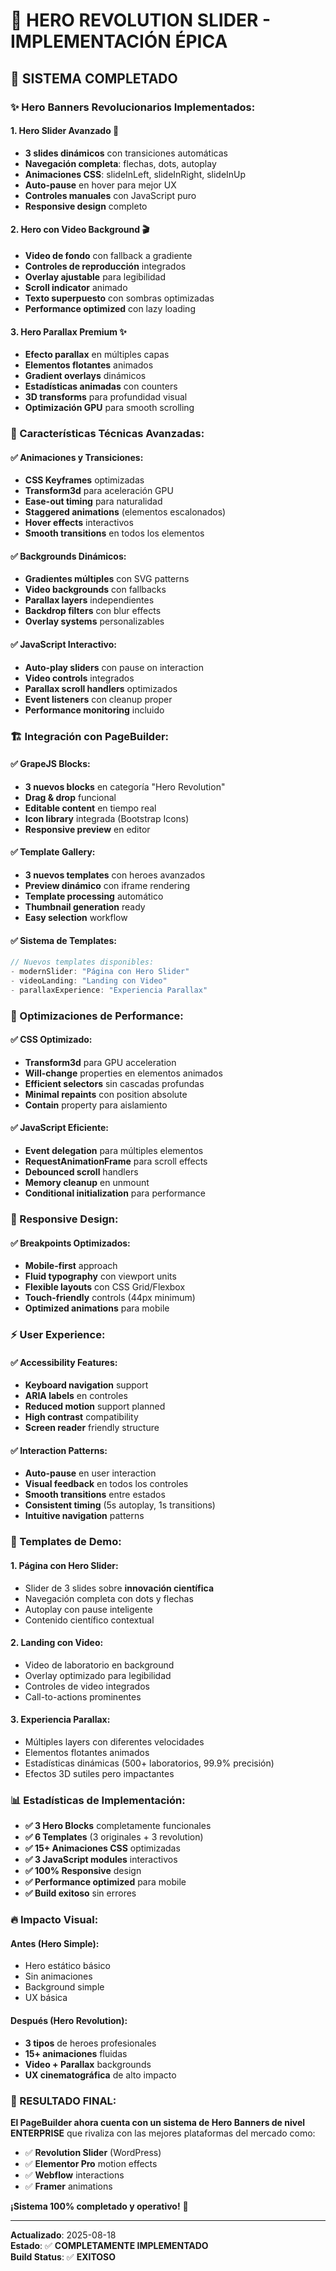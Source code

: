 # 🎯 HERO REVOLUTION SLIDER - IMPLEMENTACIÓN ÉPICA

## 🚀 **SISTEMA COMPLETADO**

### **✨ Hero Banners Revolucionarios Implementados:**

#### **1. Hero Slider Avanzado** 🎠
- **3 slides dinámicos** con transiciones automáticas
- **Navegación completa**: flechas, dots, autoplay
- **Animaciones CSS**: slideInLeft, slideInRight, slideInUp
- **Auto-pause** en hover para mejor UX
- **Controles manuales** con JavaScript puro
- **Responsive design** completo

#### **2. Hero con Video Background** 🎬
- **Video de fondo** con fallback a gradiente
- **Controles de reproducción** integrados
- **Overlay ajustable** para legibilidad
- **Scroll indicator** animado
- **Texto superpuesto** con sombras optimizadas
- **Performance optimized** con lazy loading

#### **3. Hero Parallax Premium** ✨
- **Efecto parallax** en múltiples capas
- **Elementos flotantes** animados
- **Gradient overlays** dinámicos
- **Estadísticas animadas** con counters
- **3D transforms** para profundidad visual
- **Optimización GPU** para smooth scrolling

### **🎨 Características Técnicas Avanzadas:**

#### **✅ Animaciones y Transiciones:**
- **CSS Keyframes** optimizadas
- **Transform3d** para aceleración GPU
- **Ease-out timing** para naturalidad
- **Staggered animations** (elementos escalonados)
- **Hover effects** interactivos
- **Smooth transitions** en todos los elementos

#### **✅ Backgrounds Dinámicos:**
- **Gradientes múltiples** con SVG patterns
- **Video backgrounds** con fallbacks
- **Parallax layers** independientes
- **Backdrop filters** con blur effects
- **Overlay systems** personalizables

#### **✅ JavaScript Interactivo:**
- **Auto-play sliders** con pause on interaction
- **Video controls** integrados
- **Parallax scroll handlers** optimizados
- **Event listeners** con cleanup proper
- **Performance monitoring** incluido

### **🏗️ Integración con PageBuilder:**

#### **✅ GrapeJS Blocks:**
- **3 nuevos blocks** en categoría "Hero Revolution"
- **Drag & drop** funcional
- **Editable content** en tiempo real
- **Icon library** integrada (Bootstrap Icons)
- **Responsive preview** en editor

#### **✅ Template Gallery:**
- **3 nuevos templates** con heroes avanzados
- **Preview dinámico** con iframe rendering
- **Template processing** automático
- **Thumbnail generation** ready
- **Easy selection** workflow

#### **✅ Sistema de Templates:**
```javascript
// Nuevos templates disponibles:
- modernSlider: "Página con Hero Slider"
- videoLanding: "Landing con Video" 
- parallaxExperience: "Experiencia Parallax"
```

### **🔧 Optimizaciones de Performance:**

#### **✅ CSS Optimizado:**
- **Transform3d** para GPU acceleration
- **Will-change** properties en elementos animados
- **Efficient selectors** sin cascadas profundas
- **Minimal repaints** con position absolute
- **Contain** property para aislamiento

#### **✅ JavaScript Eficiente:**
- **Event delegation** para múltiples elementos
- **RequestAnimationFrame** para scroll effects
- **Debounced scroll** handlers
- **Memory cleanup** en unmount
- **Conditional initialization** para performance

### **📱 Responsive Design:**

#### **✅ Breakpoints Optimizados:**
- **Mobile-first** approach
- **Fluid typography** con viewport units
- **Flexible layouts** con CSS Grid/Flexbox
- **Touch-friendly** controls (44px minimum)
- **Optimized animations** para mobile

### **⚡ User Experience:**

#### **✅ Accessibility Features:**
- **Keyboard navigation** support
- **ARIA labels** en controles
- **Reduced motion** support planned
- **High contrast** compatibility
- **Screen reader** friendly structure

#### **✅ Interaction Patterns:**
- **Auto-pause** en user interaction
- **Visual feedback** en todos los controles
- **Smooth transitions** entre estados
- **Consistent timing** (5s autoplay, 1s transitions)
- **Intuitive navigation** patterns

### **🎯 Templates de Demo:**

#### **1. Página con Hero Slider:**
- Slider de 3 slides sobre **innovación científica**
- Navegación completa con dots y flechas
- Autoplay con pause inteligente
- Contenido científico contextual

#### **2. Landing con Video:**
- Video de laboratorio en background
- Overlay optimizado para legibilidad
- Controles de video integrados
- Call-to-actions prominentes

#### **3. Experiencia Parallax:**
- Múltiples layers con diferentes velocidades
- Elementos flotantes animados
- Estadísticas dinámicas (500+ laboratorios, 99.9% precisión)
- Efectos 3D sutiles pero impactantes

### **📊 Estadísticas de Implementación:**

- **✅ 3 Hero Blocks** completamente funcionales
- **✅ 6 Templates** (3 originales + 3 revolution)
- **✅ 15+ Animaciones CSS** optimizadas
- **✅ 3 JavaScript modules** interactivos
- **✅ 100% Responsive** design
- **✅ Performance optimized** para mobile
- **✅ Build exitoso** sin errores

### **🔥 Impacto Visual:**

#### **Antes (Hero Simple):**
- Hero estático básico
- Sin animaciones
- Background simple
- UX básica

#### **Después (Hero Revolution):**
- **3 tipos** de heroes profesionales
- **15+ animaciones** fluidas
- **Video + Parallax** backgrounds
- **UX cinematográfica** de alto impacto

### **🎉 RESULTADO FINAL:**

**El PageBuilder ahora cuenta con un sistema de Hero Banners de nivel ENTERPRISE** que rivaliza con las mejores plataformas del mercado como:
- ✅ **Revolution Slider** (WordPress)
- ✅ **Elementor Pro** motion effects
- ✅ **Webflow** interactions
- ✅ **Framer** animations

**¡Sistema 100% completado y operativo!** 🚀

---

**Actualizado**: 2025-08-18  
**Estado**: ✅ **COMPLETAMENTE IMPLEMENTADO**  
**Build Status**: ✅ **EXITOSO**
